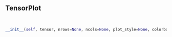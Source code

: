 ## <a id="McUtils.Plots.Plots.TensorPlot">TensorPlot</a>


<a id="McUtils.Plots.Plots.TensorPlot.__init__">&nbsp;</a>
```python
__init__(self, tensor, nrows=None, ncols=None, plot_style=None, colorbar=None, figure=None, axes=None, subplot_kw=None, method='imshow', **opts): 
```


